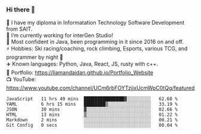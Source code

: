 ### Hi there 👋  
🏫 I have my diploma in Informatation Technology Software Development from SAIT.  
🔭 I’m currently working for interGen Studio!  
💬 Most confident in Java, been programming in it since 2016 on and off.    
⚡ Hobbies: Ski racing/coaching, rock climbing, Esports, various TCG, and programmer by night 🦉    
✈️ Known languages: Python, Java, React, JS, rusty with c++.     
🥇 Portfolio: https://liamandaidan.github.io/Portfolio_Website  
📺 YouTube: https://www.youtube.com/channel/UCm6rbFOYTzjjxUcmWpC0tQg/featured

<!--START_SECTION:waka-->

```text
JavaScript   11 hrs 49 mins  ███████████████▓░░░░░░░░░   62.68 %
YAML         6 hrs 15 mins   ████████▒░░░░░░░░░░░░░░░░   33.19 %
JSON         30 mins         ▓░░░░░░░░░░░░░░░░░░░░░░░░   02.66 %
HTML         13 mins         ▒░░░░░░░░░░░░░░░░░░░░░░░░   01.22 %
Markdown     2 mins          ░░░░░░░░░░░░░░░░░░░░░░░░░   00.21 %
Git Config   0 secs          ░░░░░░░░░░░░░░░░░░░░░░░░░   00.04 %
```

<!--END_SECTION:waka-->

